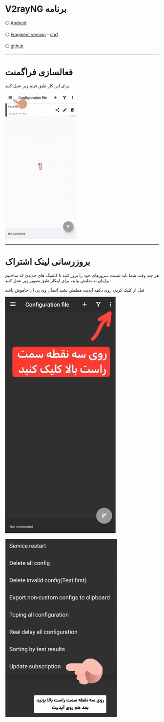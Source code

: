 <h1>V2rayNG برنامه</h1>

⚪    [Android](https://github.com/2dust/v2rayNG/releases/download/1.8.12/v2rayNG_1.8.12.apk) 

⚪ [ Fragment  version](https://github.com/2dust/v2rayNG/releases/download/1.8.17/v2rayNG_1.8.17.apk) - [shrt](short.gfix4600.workers.dev/SQjs2X)

⚪ [github](https://github.com/2dust/v2rayNG/releases) 

---

<h1>فعالسازی فراگمنت</h1>

 برای این کار طبق فیلم زیر عمل کنید 


![alt text](/image/fragmentv2ray.gif "Title")


---









<h1>بروزرسانی لینک اشتراک</h1>

 هر چند وقت شما باید لیست سرورهای خود را بروز کنید تا کانفیگ های جدیدی که ساختیم برایتان به نمایش بیاید، برای اینکار طبق تصویر زیر عمل کنید: 

 قبل از کلیک کردن روی دکمه آپدیت مطمئن بشید اتصال وی پی ان خاموش باشد

![alt text](/image/v2rayupdate1.jpg "Title")

![alt text](/image/v2rayupdate2.jpg "Title")


